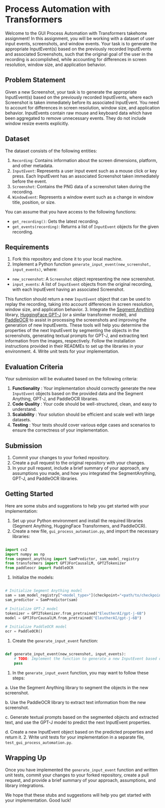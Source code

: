# Process Automation with Transformers

Welcome to the GUI Process Automation with Transformers takehome assignment! In this assignment, you will be working with a dataset of user input events, screenshots, and window events. Your task is to generate the appropriate InputEvent(s) based on the previously recorded InputEvents and associated Screenshots, such that the original goal of the user in the recording is accomplished, while accounting for differences in screen resolution, window size, and application behavior.
## Problem Statement

Given a new Screenshot, your task is to generate the appropriate InputEvent(s) based on the previously recorded InputEvents, where each Screenshot is taken immediately before its associated InputEvent. You need to account for differences in screen resolution, window size, and application behavior. InputEvents contain raw mouse and keyboard data which have been aggregated to remove unnecessary events. They do not include window resize events explicitly.
## Dataset

The dataset consists of the following entities: 
1. `Recording`: Contains information about the screen dimensions, platform, and other metadata. 
2. `InputEvent`: Represents a user input event such as a mouse click or key press. Each InputEvent has an associated Screenshot taken immediately before the event. 
3. `Screenshot`: Contains the PNG data of a screenshot taken during the recording. 
4. `WindowEvent`: Represents a window event such as a change in window title, position, or size.

You can assume that you have access to the following functions: 
- `get_recording()`: Gets the latest recording. 
- `get_events(recording)`: Returns a list of `InputEvent` objects for the given recording.
## Requirements 
1. Fork this repository and clone it to your local machine. 
2. Implement a Python function `generate_input_event(new_screenshot, input_events)`, where: 
- `new_screenshot`: A `Screenshot` object representing the new screenshot. 
- `input_events`: A list of `InputEvent` objects from the original recording, with each InputEvent having an associated Screenshot.

This function should return a new `InputEvent` object that can be used to replay the recording, taking into account differences in screen resolution, window size, and application behavior. 
3. Integrate the [Segment Anything](https://github.com/facebookresearch/segment-anything)  library, [HuggingFace GPT-J](https://huggingface.co/transformers/model_doc/gptj.html)  (or a similar transformer model), and [PaddleOCR](https://github.com/PaddlePaddle/PaddleOCR)  to assist in processing the screenshots and improving the generation of new InputEvents. These tools will help you determine the properties of the next InputEvent by segmenting the objects in the screenshots, generating textual prompts for GPT-J, and extracting text information from the images, respectively. Follow the installation instructions provided in their READMEs to set up the libraries in your environment. 
4. Write unit tests for your implementation.
## Evaluation Criteria

Your submission will be evaluated based on the following criteria: 
1. **Functionality** : Your implementation should correctly generate the new `InputEvent` objects based on the provided data and the Segment Anything, GPT-J, and PaddleOCR libraries. 
2. **Code Quality** : Your code should be well-structured, clean, and easy to understand. 
3. **Scalability** : Your solution should be efficient and scale well with large datasets. 
4. **Testing** : Your tests should cover various edge cases and scenarios to ensure the correctness of your implementation.
## Submission
1. Commit your changes to your forked repository.
2. Create a pull request to the original repository with your changes.
3. In your pull request, include a brief summary of your approach, any assumptions you made, and how you integrated the SegmentAnything, GPT-J, and PaddleOCR libraries.
## Getting Started

Here are some stubs and suggestions to help you get started with your implementation: 
1. Set up your Python environment and install the required libraries (Segment Anything, HuggingFace Transformers, and PaddleOCR). 
2. Create a new file, `gui_process_automation.py`, and import the necessary libraries:

```python

import cv2
import numpy as np
from segment_anything import SamPredictor, sam_model_registry
from transformers import GPTJForCausalLM, GPT2Tokenizer
from paddleocr import PaddleOCR
```


1. Initialize the models:

```python

# Initialize Segment Anything model
sam = sam_model_registry["<model_type>"](checkpoint="<path/to/checkpoint>")
sam_predictor = SamPredictor(sam)

# Initialize GPT-J model
tokenizer = GPT2Tokenizer.from_pretrained("EleutherAI/gpt-j-6B")
model = GPTJForCausalLM.from_pretrained("EleutherAI/gpt-j-6B")

# Initialize PaddleOCR model
ocr = PaddleOCR()
```

 
1. Create the `generate_input_event` function:

```python

def generate_input_event(new_screenshot, input_events):
    # TODO: Implement the function to generate a new InputEvent based on the previous InputEvents and the new Screenshot
    pass
```

 
1. In the `generate_input_event` function, you may want to follow these steps:

a. Use the Segment Anything library to segment the objects in the new screenshot.

b. Use the PaddleOCR library to extract text information from the new screenshot.

c. Generate textual prompts based on the segmented objects and extracted text, and use the GPT-J model to predict the next InputEvent properties.

d. Create a new InputEvent object based on the predicted properties and return it. 
2. Write unit tests for your implementation in a separate file, `test_gui_process_automation.py`.
## Wrapping Up

Once you have implemented the `generate_input_event` function and written unit tests, commit your changes to your forked repository, create a pull request, and provide a brief summary of your approach, assumptions, and library integrations.

We hope that these stubs and suggestions will help you get started with your implementation. Good luck!
